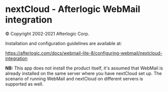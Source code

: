 nextCloud - Afterlogic WebMail integration
==========================================
© Copyright 2002-2021 Afterlogic Corp.

Installation and configuration guidelines are available at:

https://afterlogic.com/docs/webmail-lite-8/configuring-webmail/nextcloud-integration

**NB:** This app does not install the product itself, it's assumed that WebMail is already installed on the same server where you have nextCloud set up. The scenario of running WebMail and nextCloud on different servers is supported as well.
